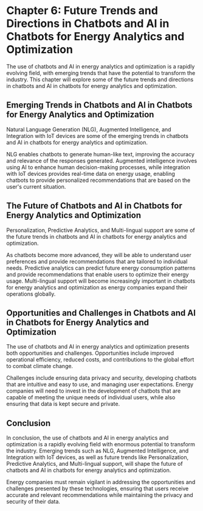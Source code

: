 Chapter 6: Future Trends and Directions in Chatbots and AI in Chatbots for Energy Analytics and Optimization
============================================================================================================

The use of chatbots and AI in energy analytics and optimization is a rapidly evolving field, with emerging trends that have the potential to transform the industry. This chapter will explore some of the future trends and directions in chatbots and AI in chatbots for energy analytics and optimization.

Emerging Trends in Chatbots and AI in Chatbots for Energy Analytics and Optimization
------------------------------------------------------------------------------------

Natural Language Generation (NLG), Augmented Intelligence, and Integration with IoT devices are some of the emerging trends in chatbots and AI in chatbots for energy analytics and optimization.

NLG enables chatbots to generate human-like text, improving the accuracy and relevance of the responses generated. Augmented intelligence involves using AI to enhance human decision-making processes, while integration with IoT devices provides real-time data on energy usage, enabling chatbots to provide personalized recommendations that are based on the user's current situation.

The Future of Chatbots and AI in Chatbots for Energy Analytics and Optimization
-------------------------------------------------------------------------------

Personalization, Predictive Analytics, and Multi-lingual support are some of the future trends in chatbots and AI in chatbots for energy analytics and optimization.

As chatbots become more advanced, they will be able to understand user preferences and provide recommendations that are tailored to individual needs. Predictive analytics can predict future energy consumption patterns and provide recommendations that enable users to optimize their energy usage. Multi-lingual support will become increasingly important in chatbots for energy analytics and optimization as energy companies expand their operations globally.

Opportunities and Challenges in Chatbots and AI in Chatbots for Energy Analytics and Optimization
-------------------------------------------------------------------------------------------------

The use of chatbots and AI in energy analytics and optimization presents both opportunities and challenges. Opportunities include improved operational efficiency, reduced costs, and contributions to the global effort to combat climate change.

Challenges include ensuring data privacy and security, developing chatbots that are intuitive and easy to use, and managing user expectations. Energy companies will need to invest in the development of chatbots that are capable of meeting the unique needs of individual users, while also ensuring that data is kept secure and private.

Conclusion
----------

In conclusion, the use of chatbots and AI in energy analytics and optimization is a rapidly evolving field with enormous potential to transform the industry. Emerging trends such as NLG, Augmented Intelligence, and Integration with IoT devices, as well as future trends like Personalization, Predictive Analytics, and Multi-lingual support, will shape the future of chatbots and AI in chatbots for energy analytics and optimization.

Energy companies must remain vigilant in addressing the opportunities and challenges presented by these technologies, ensuring that users receive accurate and relevant recommendations while maintaining the privacy and security of their data.
